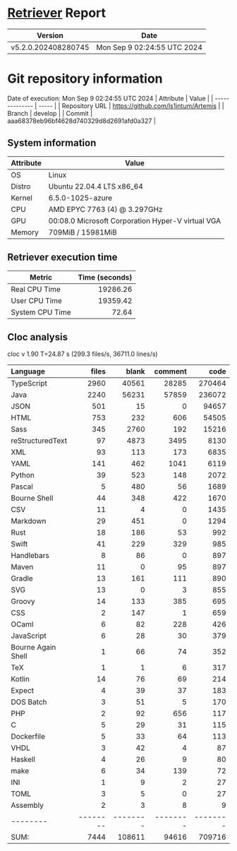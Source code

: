 # [Retriever](https://github.com/PalladioSimulator/Palladio-ReverseEngineering-Retriever) Report
| Version | Date |
| ------- | ---- |
| v5.2.0.202408280745 | Mon Sep  9 02:24:55 UTC 2024 |

# Git repository information
Date of execution: Mon Sep  9 02:24:55 UTC 2024
|    Attribute   | Value |
| -------------- | ----- |
| Repository URL | https://github.com/ls1intum/Artemis |
| Branch         | develop |
| Commit         | aaa68378eb96bf4628d740329d8d2691afd0a327 |


## System information
| Attribute | Value |
| --------- | ----- |
| OS | Linux  |
| Distro | Ubuntu 22.04.4 LTS x86_64  |
| Kernel | 6.5.0-1025-azure  |
| CPU | AMD EPYC 7763 (4) @ 3.297GHz  |
| GPU | 00:08.0 Microsoft Corporation Hyper-V virtual VGA  |
| Memory | 709MiB / 15981MiB  |

## Retriever execution time
| Metric | Time (seconds) |
| --- | ---: |
| Real CPU Time | 19286.26 |
| User CPU Time | 19359.42 |
| System CPU Time | 72.64 |
<!--
Explainations:
- __Real CPU Time__: actual time the command has run (can be less than total time spent in user and system mode for multi-threaded processes)
- __User CPU Time__: time the command has spent running in user mode
- __System CPU Time__: time the command has spent running in system or kernel mode
-->

## Cloc analysis
cloc v 1.90  T=24.87 s (299.3 files/s, 36711.0 lines/s)

Language|files|blank|comment|code
:-------|-------:|-------:|-------:|-------:
TypeScript|2960|40561|28285|270464
Java|2240|56231|57859|236072
JSON|501|15|0|94657
HTML|753|232|606|54505
Sass|345|2760|192|15216
reStructuredText|97|4873|3495|8130
XML|93|113|173|6835
YAML|141|462|1041|6119
Python|39|523|148|2072
Pascal|5|480|56|1689
Bourne Shell|44|348|422|1670
CSV|11|4|0|1435
Markdown|29|451|0|1294
Rust|18|186|53|992
Swift|41|229|329|985
Handlebars|8|86|0|897
Maven|11|0|95|897
Gradle|13|161|111|890
SVG|13|0|3|855
Groovy|14|133|385|695
CSS|2|147|1|659
OCaml|6|82|228|426
JavaScript|6|28|30|379
Bourne Again Shell|1|66|74|352
TeX|1|1|6|317
Kotlin|14|76|69|214
Expect|4|39|37|183
DOS Batch|3|51|5|170
PHP|2|92|656|117
C|5|29|31|115
Dockerfile|5|33|64|113
VHDL|3|42|4|87
Haskell|4|26|9|80
make|6|34|139|72
INI|1|9|2|27
TOML|3|5|0|27
Assembly|2|3|8|9
--------|--------|--------|--------|--------
SUM:|7444|108611|94616|709716
